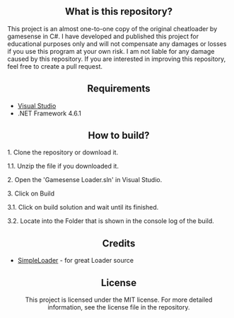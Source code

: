 <h2 align="center">What is this repository?</h2>
This project is an almost one-to-one copy of the original cheatloader by gamesense in C#. I have developed and published this project for educational purposes only and will not compensate any damages or losses if you use this program at your own risk. I am not liable for any damage caused by this repository. If you are interested in improving this repository, feel free to create a pull request.

<h2 align="center">Requirements</h2>

*   [Visual Studio](https://visualstudio.microsoft.com/)
*   .NET Framework 4.6.1

<h2 align="center">How to build?</h2>

<p>1. Clone the repository or download it.</p>
<p>1.1. Unzip the file if you downloaded it.</p>
<p>2. Open the 'Gamesense Loader.sln' in Visual Studio.</p>
<p>3. Click on Build</p>
<p>3.1. Click on build solution and wait until its finished.</p>
<p>3.2. Locate into the Folder that is shown in the console log of the build.</p>

<h2 align="center">Credits</h2>

*   [SimpleLoader](https://github.com/WilsonPublic/SimpleLoader) - for great Loader source

<h2 align="center">License</h2>
<p align="center">This project is licensed under the MIT license. For more detailed information, see the license file in the repository.</p>
